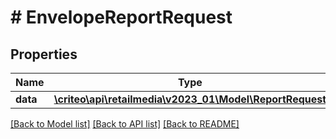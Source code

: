 # # EnvelopeReportRequest

## Properties

Name | Type | Description | Notes
------------ | ------------- | ------------- | -------------
**data** | [**\criteo\api\retailmedia\v2023_01\Model\ReportRequest**](ReportRequest.md) |  |

[[Back to Model list]](../../README.md#models) [[Back to API list]](../../README.md#endpoints) [[Back to README]](../../README.md)
